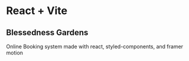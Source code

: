 # React + Vite

## Blessedness Gardens

Online Booking system made with react, styled-components, and framer motion
